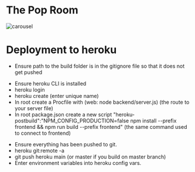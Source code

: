 # The Pop Room

![carousel](/public/the-pop-room.png 'Home Page')

# Deployment to heroku

- Ensure path to the build folder is in the gitignore file so that it does not get pushed

* Ensure heroku CLI is installed
* heroku login
* heroku create (enter unique name)
* In root create a Procfile with (web: node backend/server.js) (the route to your server file)
* In root package.json create a new script "heroku-postbuild":"NPM_CONFIG_PRODUCTION=false npm install --prefix frontend && npm run build --prefix frontend" (the same command used to connect to frontend)

- Ensure everything has been pushed to git.
- heroku git:remote -a <your heroku app name>
- git push heroku main (or master if you build on master branch)
- Enter environment variables into heroku config vars.
